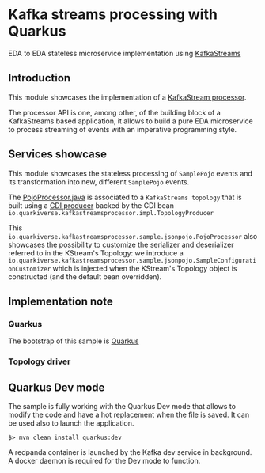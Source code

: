 # Kafka streams processing with Quarkus

EDA to EDA stateless microservice implementation using [KafkaStreams](https://kafka.apache.org/documentation/streams/)

## Introduction

This module showcases the implementation of a
[KafkaStream processor](https://kafka.apache.org/25/documentation/streams/developer-guide/processor-api.html#overview).

The processor API is one, among other, of the building block of a
KafkaStreams based application, it allows to build a pure EDA
microservice to process streaming of events with an imperative
programming style.

## Services showcase

This module showcases the stateless processing of `SamplePojo` events and
its transformation into new, different  `SamplePojo` events.

The [PojoProcessor.java](./src/main/java/io/quarkiverse/kafkastreamsprocessor/sample/jsonpojo/PojoProcessor.java) is associated to a
`KafkaStreams topology` that is built using a [CDI
producer](https://docs.jboss.org/weld/reference/1.0.0/en-US/html/producermethods.html)
backed by the CDI bean `io.quarkiverse.kafkastreamsprocessor.impl.TopologyProducer`

This  `io.quarkiverse.kafkastreamsprocessor.sample.jsonpojo.PojoProcessor`  also showcases the possibility to customize the serializer and
 deserializer referred to in the KStream's Topology: we introduce a
  `io.quarkiverse.kafkastreamsprocessor.sample.jsonpojo.SampleConfigurationCustomizer` which is injected when the KStream's Topology object is constructed
   (and the default bean overridden).

## Implementation note

### Quarkus

The bootstrap of this sample is [Quarkus](https://quarkus.io/)

### Topology driver
 
## Quarkus Dev mode

The sample is fully working with the Quarkus Dev mode that allows to
modify the code and have a hot replacement when the file is saved. It
can be used also to launch the application.

```
$> mvn clean install quarkus:dev
```

A redpanda container is launched by the Kafka dev service in background.
A docker daemon is required for the Dev mode to function.